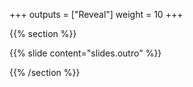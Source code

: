 +++
outputs = ["Reveal"]
weight = 10
+++

{{% section %}}

{{% slide content="slides.outro" %}}

{{% /section %}}
